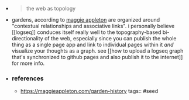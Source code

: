 - > the web as topology
- gardens, according to [maggie appleton](https://maggieappleton.com/garden-history) are organized around "contextual relationships and associative links". i personally believe [[logseq]] conduces itself really well to the topography-based bi-directionality of the web, especially since you can publish the whole thing as a single page app and link to individual pages within it *and* visualize your thoughts as a graph. see [[how to upload a logseq graph that's synchronized to github pages and also publish it to the internet]] for more info.
- ### references
	- https://maggieappleton.com/garden-history
tags:: #seed
